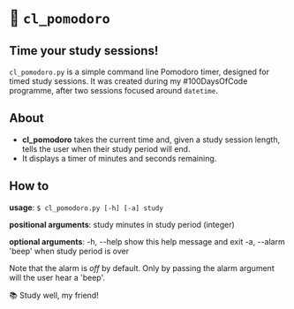 # 🍅 `cl_pomodoro`
## Time your study sessions!
`cl_pomodoro.py` is a simple command line Pomodoro timer, designed for 
timed study sessions. It was created during my #100DaysOfCode programme, 
after two sessions focused around `datetime`.

## About

- **cl_pomodoro** takes the current time and, given a study session 
length, tells the user when their study period will end.
- It displays a timer of minutes and seconds remaining.

## How to

**usage**: `$ cl_pomodoro.py [-h] [-a] study`

**positional arguments**:
  study        minutes in study period (integer)

**optional arguments**:
  -h, --help   show this help message and exit
  -a, --alarm  'beep' when study period is over

Note that the alarm is _off_ by default. Only by passing the alarm 
argument will the user hear a 'beep'.

📚 Study well, my friend!